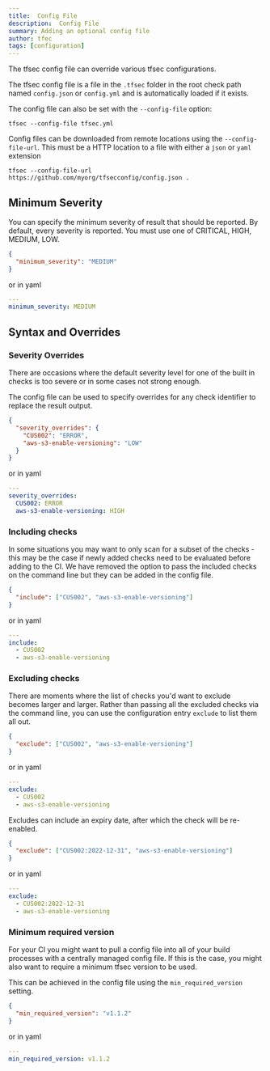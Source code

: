 ```yaml
---
title:  Config File
description:  Config File
summary: Adding an optional config file
author: tfec
tags: [configuration]
---
```


The tfsec config file can override various tfsec configurations.

The tfsec config file is a file in the `.tfsec` folder in the root check path named `config.json` or `config.yml` and is automatically loaded if it exists.

The config file can also be set with the `--config-file` option:

```
tfsec --config-file tfsec.yml
```

Config files can be downloaded from remote locations using the `--config-file-url`. This must be a HTTP location to a file with either a `json` or `yaml` extension

```
tfsec --config-file-url https://github.com/myorg/tfsecconfig/config.json .
```

## Minimum Severity

You can specify the minimum severity of result that should be reported. By default, every severity is reported. You must use one of CRITICAL, HIGH, MEDIUM, LOW.

```json
{
  "minimum_severity": "MEDIUM"
}
```

or in yaml

```yaml
---
minimum_severity: MEDIUM
```

## Syntax and Overrides

### Severity Overrides

There are occasions where the default severity level for one of the built in checks is too severe or in some cases not strong enough.

The config file can be used to specify overrides for any check identifier to replace the result output.

```json
{
  "severity_overrides": {
    "CUS002": "ERROR",
    "aws-s3-enable-versioning": "LOW"
  }
}
```

or in yaml

```yaml
---
severity_overrides:
  CUS002: ERROR
  aws-s3-enable-versioning: HIGH
```

### Including checks

In some situations you may want to only scan for a subset of the checks - this may be the case if newly added checks need to be evaluated before adding to the CI.
We have removed the option to pass the included checks on the command line but they can be added in the config file.

```json
{
  "include": ["CUS002", "aws-s3-enable-versioning"]
}
```

or in yaml

```yaml
---
include:
  - CUS002
  - aws-s3-enable-versioning
```

### Excluding checks

There are moments where the list of checks you'd want to exclude becomes larger and larger.
Rather than passing all the excluded checks via the command line, you can use the configuration
entry `exclude` to list them all out.

```json
{
  "exclude": ["CUS002", "aws-s3-enable-versioning"]
}
```

or in yaml

```yaml
---
exclude:
  - CUS002
  - aws-s3-enable-versioning
```

Excludes can include an expiry date, after which the check will be re-enabled.

```json
{
  "exclude": ["CUS002:2022-12-31", "aws-s3-enable-versioning"]
}
```

or in yaml


```yaml
---
exclude:
  - CUS002:2022-12-31
  - aws-s3-enable-versioning
```

### Minimum required version

For your CI you might want to pull a config file into all of your build processes with a centrally managed config file. If this is the case, you might also want to require a minimum tfsec version to be used.

This can be achieved in the config file using the `min_required_version` setting. 


```json
{
  "min_required_version": "v1.1.2"
}
```

or in yaml

```yaml
---
min_required_version: v1.1.2
```
